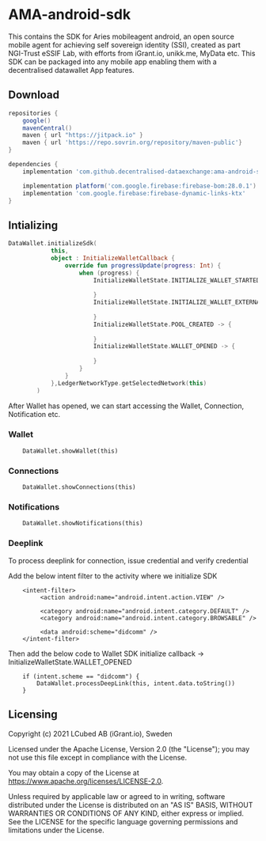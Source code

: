 # AMA-android-sdk

This contains the SDK for Aries mobileagent android, an open source mobile agent for achieving self sovereign identity (SSI), created as part NGI-Trust eSSIF Lab, with efforts from iGrant.io, unikk.me, MyData etc. This SDK can be packaged into any mobile app enabling them with a decentralised datawallet App features. 


Download
--------

```gradle
repositories {
    google()
    mavenCentral()
    maven { url "https://jitpack.io" }
    maven { url 'https://repo.sovrin.org/repository/maven-public'}
}

dependencies {
    implementation 'com.github.decentralised-dataexchange:ama-android-sdk:1.12.3'

    implementation platform('com.google.firebase:firebase-bom:28.0.1')
    implementation 'com.google.firebase:firebase-dynamic-links-ktx'
}
```

Intializing
--------

````kotlin
DataWallet.initializeSdk(
            this,
            object : InitializeWalletCallback {
                override fun progressUpdate(progress: Int) {
                    when (progress) {
                        InitializeWalletState.INITIALIZE_WALLET_STARTED -> {
                            
                        }
                        InitializeWalletState.INITIALIZE_WALLET_EXTERNAL_FILES_LOADED -> {
                            
                        }
                        InitializeWalletState.POOL_CREATED -> {
                            
                        }
                        InitializeWalletState.WALLET_OPENED -> {
                           
                        }
                    }
                }
            },LedgerNetworkType.getSelectedNetwork(this)
        )
````

After Wallet has opened, we can start accessing the Wallet, Connection, Notification etc.

### Wallet
````
    DataWallet.showWallet(this)
````

### Connections
````
    DataWallet.showConnections(this)
````

### Notifications
````
    DataWallet.showNotifications(this)
````

### Deeplink
To process deeplink for connection, issue credential and verify credential

Add the below intent filter to the activity where we initialize SDK
````
    <intent-filter>
         <action android:name="android.intent.action.VIEW" />

         <category android:name="android.intent.category.DEFAULT" />
         <category android:name="android.intent.category.BROWSABLE" />

         <data android:scheme="didcomm" />
    </intent-filter>
````

Then add the below code to Wallet SDK initialize callback -> InitializeWalletState.WALLET_OPENED
````
    if (intent.scheme == "didcomm") {
        DataWallet.processDeepLink(this, intent.data.toString())
    }
````
## Licensing
Copyright (c) 2021 LCubed AB (iGrant.io), Sweden

Licensed under the Apache License, Version 2.0 (the "License"); you may not use this file except in compliance with the License.

You may obtain a copy of the License at https://www.apache.org/licenses/LICENSE-2.0.

Unless required by applicable law or agreed to in writing, software distributed under the License is distributed on an "AS IS" BASIS, WITHOUT WARRANTIES OR CONDITIONS OF ANY KIND, either express or implied. See the LICENSE for the specific language governing permissions and limitations under the License.
